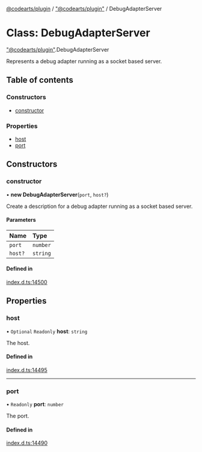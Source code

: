 [@codearts/plugin](../README.md) / ["@codearts/plugin"](../modules/_codearts_plugin_.md) / DebugAdapterServer

# Class: DebugAdapterServer

["@codearts/plugin"](../modules/_codearts_plugin_.md).DebugAdapterServer

Represents a debug adapter running as a socket based server.

## Table of contents

### Constructors

- [constructor](codearts_plugin_.DebugAdapterServer.md#constructor)

### Properties

- [host](codearts_plugin_.DebugAdapterServer.md#host)
- [port](codearts_plugin_.DebugAdapterServer.md#port)

## Constructors

### constructor

• **new DebugAdapterServer**(`port`, `host?`)

Create a description for a debug adapter running as a socket based server.

#### Parameters

| Name | Type |
| :------ | :------ |
| `port` | `number` |
| `host?` | `string` |

#### Defined in

[index.d.ts:14500](https://github.com/huaweicloud/cloudide-plugin-api/blob/5055bbd/index.d.ts#L14500)

## Properties

### host

• `Optional` `Readonly` **host**: `string`

The host.

#### Defined in

[index.d.ts:14495](https://github.com/huaweicloud/cloudide-plugin-api/blob/5055bbd/index.d.ts#L14495)

___

### port

• `Readonly` **port**: `number`

The port.

#### Defined in

[index.d.ts:14490](https://github.com/huaweicloud/cloudide-plugin-api/blob/5055bbd/index.d.ts#L14490)
